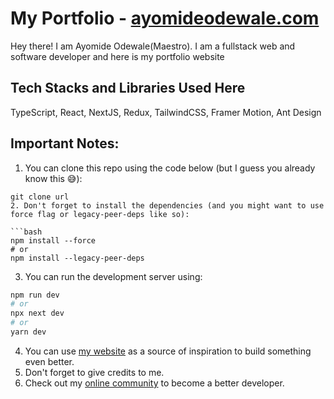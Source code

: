 # My Portfolio - [ayomideodewale.com](https://ayomideodewale.com/)

Hey there! I am Ayomide Odewale(Maestro). I am a fullstack web and software developer and here is my portfolio website

## Tech Stacks and Libraries Used Here

TypeScript, React, NextJS, Redux, TailwindCSS, Framer Motion, Ant Design

## Important Notes:

1. You can clone this repo using the code below (but I guess you already know this 😅):

````
git clone url
2. Don't forget to install the dependencies (and you might want to use force flag or legacy-peer-deps like so):

```bash
npm install --force
# or
npm install --legacy-peer-deps
````

3. You can run the development server using:

```bash
npm run dev
# or
npx next dev
# or
yarn dev
```

4. You can use [my website](https://ayomideodewale.com/) as a source of inspiration to build something even better.
5. Don't forget to give credits to me.
6. Check out my [online community](https://facebook.com/lifetechfactsofficial) to become a better developer.
